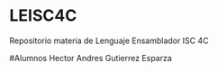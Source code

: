 # LEISC4C
Repositorio materia de Lenguaje Ensamblador ISC 4C

#Alumnos
Hector Andres Gutierrez Esparza

